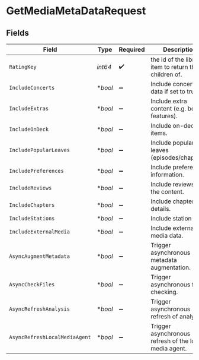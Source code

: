 # GetMediaMetaDataRequest


## Fields

| Field                                                  | Type                                                   | Required                                               | Description                                            | Example                                                |
| ------------------------------------------------------ | ------------------------------------------------------ | ------------------------------------------------------ | ------------------------------------------------------ | ------------------------------------------------------ |
| `RatingKey`                                            | *int64*                                                | :heavy_check_mark:                                     | the id of the library item to return the children of.  | 9518                                                   |
| `IncludeConcerts`                                      | **bool*                                                | :heavy_minus_sign:                                     | Include concerts data if set to true.                  | true                                                   |
| `IncludeExtras`                                        | **bool*                                                | :heavy_minus_sign:                                     | Include extra content (e.g. bonus features).           | true                                                   |
| `IncludeOnDeck`                                        | **bool*                                                | :heavy_minus_sign:                                     | Include on-deck items.                                 | true                                                   |
| `IncludePopularLeaves`                                 | **bool*                                                | :heavy_minus_sign:                                     | Include popular leaves (episodes/chapters).            | true                                                   |
| `IncludePreferences`                                   | **bool*                                                | :heavy_minus_sign:                                     | Include preferences information.                       | true                                                   |
| `IncludeReviews`                                       | **bool*                                                | :heavy_minus_sign:                                     | Include reviews for the content.                       | true                                                   |
| `IncludeChapters`                                      | **bool*                                                | :heavy_minus_sign:                                     | Include chapter details.                               | true                                                   |
| `IncludeStations`                                      | **bool*                                                | :heavy_minus_sign:                                     | Include station data.                                  | true                                                   |
| `IncludeExternalMedia`                                 | **bool*                                                | :heavy_minus_sign:                                     | Include external media data.                           | true                                                   |
| `AsyncAugmentMetadata`                                 | **bool*                                                | :heavy_minus_sign:                                     | Trigger asynchronous metadata augmentation.            | true                                                   |
| `AsyncCheckFiles`                                      | **bool*                                                | :heavy_minus_sign:                                     | Trigger asynchronous file checking.                    | true                                                   |
| `AsyncRefreshAnalysis`                                 | **bool*                                                | :heavy_minus_sign:                                     | Trigger asynchronous refresh of analysis.              | true                                                   |
| `AsyncRefreshLocalMediaAgent`                          | **bool*                                                | :heavy_minus_sign:                                     | Trigger asynchronous refresh of the local media agent. | true                                                   |